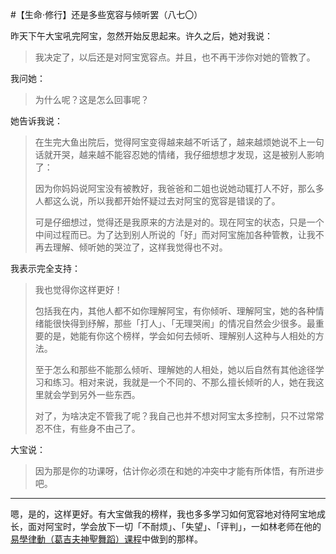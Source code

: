 #【生命⋅修行】还是多些宽容与倾听罢（八七〇）

昨天下午大宝吼完阿宝，忽然开始反思起来。许久之后，她对我说：

> 我决定了，以后还是对阿宝宽容点。并且，也不再干涉你对她的管教了。

我问她：

> 为什么呢？这是怎么回事呢？

她告诉我说：

> 在生完大鱼出院后，觉得阿宝变得越来越不听话了，越来越烦她说不上一句话就开哭，越来越不能容忍她的情绪，我仔细想想才发现，这是被别人影响了：
>
> 因为你妈妈说阿宝没有被教好，我爸爸和二姐也说她动辄打人不好，那么多人都这么说，所以我都开始怀疑过去对阿宝的宽容是错误的了。
>
> 可是仔细想过，觉得还是我原来的方法是对的。现在阿宝的状态，只是一个中间过程而已。为了达到别人所说的「好」而对阿宝施加各种管教，让我不再去理解、倾听她的哭泣了，这样我觉得也不对。

我表示完全支持：

> 我也觉得你这样更好！
>
> 包括我在内，其他人都不如你理解阿宝，有你倾听、理解阿宝，她的各种情绪能很快得到纾解，那些「打人」、「无理哭闹」的情况自然会少很多。最重要的是，她能有你这个榜样，学会如何去倾听、理解别人这种与人相处的方法。
>
> 至于怎么和那些不能那么倾听、理解她的人相处，她以后自然有其他途径学习和练习。相对来说，我就是一个不同的、不那么擅长倾听的人，她在我这里就会学到另外一些东西。
>
> 对了，为啥决定不管我了呢？我自己也并不想对阿宝太多控制，只不过常常忍不住，有些身不由己了。

大宝说：

> 因为那是你的功课呀，估计你必须在和她的冲突中才能有所体悟，有所进步吧。

----

嗯，是的，这样更好。有大宝做我的榜样，我也多多学习如何宽容地对待阿宝地成长，面对阿宝时，学会放下一切「不耐烦」、「失望」、「评判」，一如林老师在他的[易學律動（葛吉夫神聖舞蹈）课程](https://www.samasati.org/%e7%a4%ba%e5%a6%82%e7%b6%b2%e8%aa%8c/%e9%87%8b%e6%94%be%e4%bb%8a%e7%94%9f%e7%9a%84%e5%a7%94%e5%b1%88%e4%b9%8b%e8%8b%a6-%ef%bc%88%e5%91%a8%e8%8f%af-%e4%b8%8a%e6%b5%b7%ef%bc%89/)中做到的那样。